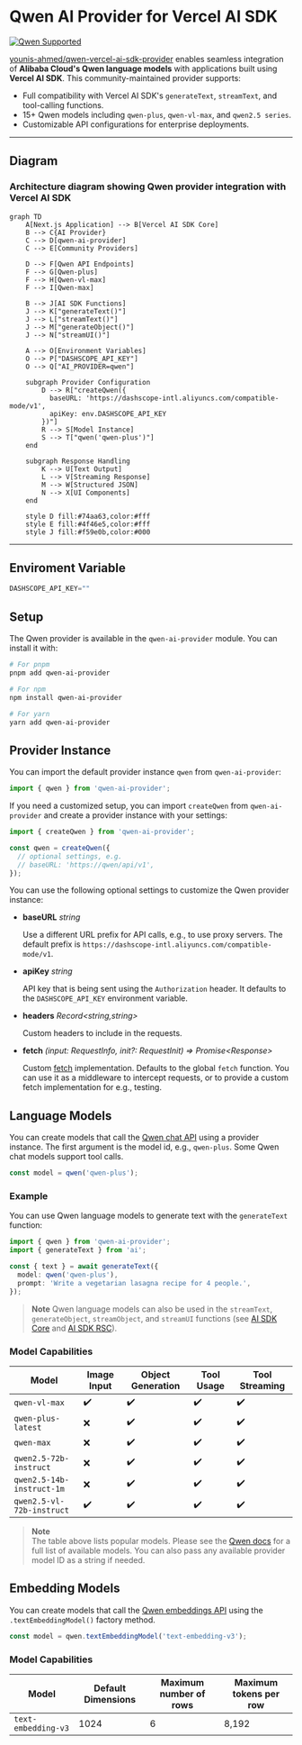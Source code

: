 # Qwen AI Provider for Vercel AI SDK  
[![Qwen Supported](https://img.shields.io/badge/Vercel_AI_SDK-Qwen_Provider-blue)](https://sdk.vercel.ai/providers/community-providers/qwen)


[younis-ahmed/qwen-vercel-ai-sdk-provider](https://github.com/younis-ahmed/qwen-ai-provider) enables seamless integration of **Alibaba Cloud's Qwen language models** with applications built using **Vercel AI SDK**. This community-maintained provider supports:  

- Full compatibility with Vercel AI SDK's `generateText`, `streamText`, and tool-calling functions.
- 15+ Qwen models including `qwen-plus`, `qwen-vl-max`, and `qwen2.5 series`.
- Customizable API configurations for enterprise deployments.

---


## Diagram
<!-- Description or alt text for the diagram -->
### Architecture diagram showing Qwen provider integration with Vercel AI SDK

```mermaid
graph TD
    A[Next.js Application] --> B[Vercel AI SDK Core]
    B --> C{AI Provider}
    C --> D[qwen-ai-provider]
    C --> E[Community Providers]
    
    D --> F[Qwen API Endpoints]
    F --> G[Qwen-plus]
    F --> H[Qwen-vl-max]
    F --> I[Qwen-max]
    
    B --> J[AI SDK Functions]
    J --> K["generateText()"]
    J --> L["streamText()"]
    J --> M["generateObject()"]
    J --> N["streamUI()"]
    
    A --> O[Environment Variables]
    O --> P["DASHSCOPE_API_KEY"]
    O --> Q["AI_PROVIDER=qwen"]
    
    subgraph Provider Configuration
        D --> R["createQwen({
          baseURL: 'https://dashscope-intl.aliyuncs.com/compatible-mode/v1',
          apiKey: env.DASHSCOPE_API_KEY
        })"]
        R --> S[Model Instance]
        S --> T["qwen('qwen-plus')"]
    end
    
    subgraph Response Handling
        K --> U[Text Output]
        L --> V[Streaming Response]
        M --> W[Structured JSON]
        N --> X[UI Components]
    end

    style D fill:#74aa63,color:#fff
    style E fill:#4f46e5,color:#fff
    style J fill:#f59e0b,color:#000
```


---


## Enviroment Variable
```ts
DASHSCOPE_API_KEY=""
```

## Setup

The Qwen provider is available in the `qwen-ai-provider` module. You can install it with:

```bash
# For pnpm
pnpm add qwen-ai-provider
```

```bash
# For npm
npm install qwen-ai-provider
```

```bash
# For yarn
yarn add qwen-ai-provider
```

## Provider Instance

You can import the default provider instance `qwen` from `qwen-ai-provider`:

```ts
import { qwen } from 'qwen-ai-provider';
```

If you need a customized setup, you can import `createQwen` from `qwen-ai-provider` and create a provider instance with your settings:

```ts
import { createQwen } from 'qwen-ai-provider';

const qwen = createQwen({
  // optional settings, e.g.
  // baseURL: 'https://qwen/api/v1',
});
```

You can use the following optional settings to customize the Qwen provider instance:

- **baseURL** _string_

  Use a different URL prefix for API calls, e.g., to use proxy servers. The default prefix is `https://dashscope-intl.aliyuncs.com/compatible-mode/v1`.

- **apiKey** _string_

  API key that is being sent using the `Authorization` header. It defaults to the `DASHSCOPE_API_KEY` environment variable.

- **headers** _Record&lt;string,string&gt;_

  Custom headers to include in the requests.

- **fetch** _(input: RequestInfo, init?: RequestInit) => Promise&lt;Response&gt;_

  Custom [fetch](https://developer.mozilla.org/en-US/docs/Web/API/fetch) implementation. Defaults to the global `fetch` function. You can use it as a middleware to intercept requests, or to provide a custom fetch implementation for e.g., testing.

## Language Models

You can create models that call the [Qwen chat API](https://www.alibabacloud.com/help/en/model-studio/developer-reference/use-qwen-by-calling-api) using a provider instance. The first argument is the model id, e.g., `qwen-plus`. Some Qwen chat models support tool calls.

```ts
const model = qwen('qwen-plus');
```

### Example

You can use Qwen language models to generate text with the `generateText` function:

```ts
import { qwen } from 'qwen-ai-provider';
import { generateText } from 'ai';

const { text } = await generateText({
  model: qwen('qwen-plus'),
  prompt: 'Write a vegetarian lasagna recipe for 4 people.',
});
```
> **Note**
> Qwen language models can also be used in the `streamText`, `generateObject`, `streamObject`, and `streamUI` functions (see [AI SDK Core](/docs/ai-sdk-core) and [AI SDK RSC](/docs/ai-sdk-rsc)).

### Model Capabilities

| Model                     | Image Input | Object Generation | Tool Usage | Tool Streaming |
| ------------------------- | ------------------ | ----------------- | ------------------ | ------------------ |
| `qwen-vl-max`             | :heavy_check_mark: | :heavy_check_mark:| :heavy_check_mark: | :heavy_check_mark: |
| `qwen-plus-latest`        | :x:                | :heavy_check_mark:| :heavy_check_mark: | :heavy_check_mark: |
| `qwen-max`                | :x:                | :heavy_check_mark:| :heavy_check_mark: | :heavy_check_mark: |
| `qwen2.5-72b-instruct`    | :x:                | :heavy_check_mark:| :heavy_check_mark: | :heavy_check_mark: |
| `qwen2.5-14b-instruct-1m` | :x:                | :heavy_check_mark:| :heavy_check_mark: | :heavy_check_mark: |
| `qwen2.5-vl-72b-instruct` | :heavy_check_mark: | :heavy_check_mark:| :heavy_check_mark: | :heavy_check_mark: |

> **Note**  
> The table above lists popular models. Please see the [Qwen docs](https://www.alibabacloud.com/help/en/model-studio/getting-started/models) for a full list of available models. You can also pass any available provider model ID as a string if needed.

## Embedding Models

You can create models that call the [Qwen embeddings API](https://www.alibabacloud.com/help/en/model-studio/getting-started/models#cff6607866tsg) using the `.textEmbeddingModel()` factory method.

```ts
const model = qwen.textEmbeddingModel('text-embedding-v3');
```

### Model Capabilities

| Model               | Default Dimensions | Maximum number of rows | Maximum tokens per row |
| ------------------- | ------------------ | ---------------------- | ---------------------- |
| `text-embedding-v3` | 1024               | 6                      | 8,192                  |
